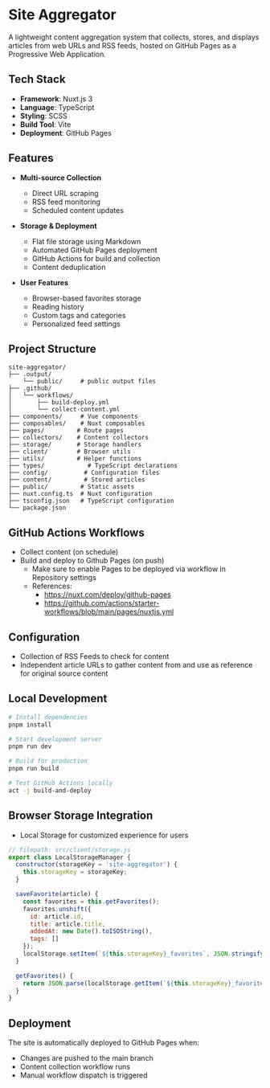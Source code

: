 # Site Aggregator

A lightweight content aggregation system that collects, stores, and displays articles from web URLs and RSS feeds, hosted on GitHub Pages as a Progressive Web Application.

## Tech Stack

- **Framework**: Nuxt.js 3
- **Language**: TypeScript
- **Styling**: SCSS
- **Build Tool**: Vite
- **Deployment**: GitHub Pages

## Features

- **Multi-source Collection**
  - Direct URL scraping
  - RSS feed monitoring
  - Scheduled content updates

- **Storage & Deployment**
  - Flat file storage using Markdown
  - Automated GitHub Pages deployment
  - GitHub Actions for build and collection
  - Content deduplication

- **User Features**
  - Browser-based favorites storage
  - Reading history
  - Custom tags and categories
  - Personalized feed settings

## Project Structure

```plaintext
site-aggregator/
├── .output/   
    └── public/     # public output files
├── .github/
│   └── workflows/
│       ├── build-deploy.yml
│       └── collect-content.yml
├── components/     # Vue components
├── composables/    # Nuxt composables
├── pages/         # Route pages
├── collectors/    # Content collectors
├── storage/       # Storage handlers
├── client/        # Browser utils
├── utils/         # Helper functions
├── types/            # TypeScript declarations
├── config/          # Configuration files
├── content/         # Stored articles
├── public/         # Static assets
├── nuxt.config.ts  # Nuxt configuration
├── tsconfig.json   # TypeScript configuration
└── package.json
```

## GitHub Actions Workflows
- Collect content (on schedule)
- Build and deploy to Github Pages (on push)
  - Make sure to enable Pages to be deployed via workflow in Repository settings
  - References:
    - https://nuxt.com/deploy/github-pages
    - https://github.com/actions/starter-workflows/blob/main/pages/nuxtjs.yml

## Configuration
- Collection of RSS Feeds to check for content
- Independent article URLs to gather content from and use as reference for original source content

## Local Development

```bash
# Install dependencies
pnpm install

# Start development server
pnpm run dev

# Build for production
pnpm run build

# Test GitHub Actions locally
act -j build-and-deploy
```

## Browser Storage Integration
- Local Storage for customized experience for users
```javascript
// filepath: src/client/storage.js
export class LocalStorageManager {
  constructor(storageKey = 'site-aggregator') {
    this.storageKey = storageKey;
  }

  saveFavorite(article) {
    const favorites = this.getFavorites();
    favorites.unshift({
      id: article.id,
      title: article.title,
      addedAt: new Date().toISOString(),
      tags: []
    });
    localStorage.setItem(`${this.storageKey}_favorites`, JSON.stringify(favorites));
  }

  getFavorites() {
    return JSON.parse(localStorage.getItem(`${this.storageKey}_favorites`) || '[]');
  }
}
```

## Deployment

The site is automatically deployed to GitHub Pages when:
- Changes are pushed to the main branch
- Content collection workflow runs
- Manual workflow dispatch is triggered
